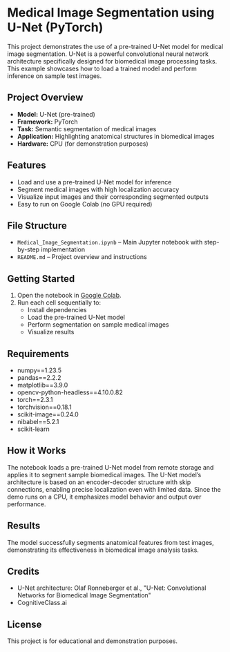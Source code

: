 # Medical Image Segmentation using U-Net (PyTorch)

This project demonstrates the use of a pre-trained U-Net model for medical image segmentation. U-Net is a powerful convolutional neural network architecture specifically designed for biomedical image processing tasks. This example showcases how to load a trained model and perform inference on sample test images.

## Project Overview

- **Model:** U-Net (pre-trained)
- **Framework:** PyTorch
- **Task:** Semantic segmentation of medical images
- **Application:** Highlighting anatomical structures in biomedical images
- **Hardware:** CPU (for demonstration purposes)

## Features

- Load and use a pre-trained U-Net model for inference
- Segment medical images with high localization accuracy
- Visualize input images and their corresponding segmented outputs
- Easy to run on Google Colab (no GPU required)

## File Structure

- `Medical_Image_Segmentation.ipynb` – Main Jupyter notebook with step-by-step implementation
- `README.md` – Project overview and instructions

## Getting Started

1. Open the notebook in [Google Colab](https://colab.research.google.com/).
2. Run each cell sequentially to:
   - Install dependencies
   - Load the pre-trained U-Net model
   - Perform segmentation on sample medical images
   - Visualize results

## Requirements

- numpy==1.23.5
- pandas==2.2.2
- matplotlib==3.9.0
- opencv-python-headless==4.10.0.82
- torch==2.3.1
- torchvision==0.18.1
- scikit-image==0.24.0
- nibabel==5.2.1
- scikit-learn

## How it Works

The notebook loads a pre-trained U-Net model from remote storage and applies it to segment sample biomedical images. The U-Net model’s architecture is based on an encoder-decoder structure with skip connections, enabling precise localization even with limited data. Since the demo runs on a CPU, it emphasizes model behavior and output over performance.

## Results

The model successfully segments anatomical features from test images, demonstrating its effectiveness in biomedical image analysis tasks.

## Credits

- U-Net architecture: Olaf Ronneberger et al., "U-Net: Convolutional Networks for Biomedical Image Segmentation"
- CognitiveClass.ai

## License

This project is for educational and demonstration purposes.
